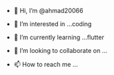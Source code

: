 - 👋 Hi, I’m @ahmad20066
- 👀 I’m interested in ...coding

- 🌱 I’m currently learning ...flutter
- 💞️ I’m looking to collaborate on ...
- 📫 How to reach me ...

<!---
ahmad20066/ahmad20066 is a ✨ special ✨ repository because its `README.md` (this file) appears on your GitHub profile.
You can click the Preview link to take a look at your changes.
--->
